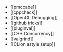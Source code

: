 - [[pmccabe]]
- [[cppcheck]]
- [[OpenGL Debugging]]
- [[github tricks]]
- [[pluginval]]
- [[C++ Concurrency]] 
- [[valgrind]]
- [[CLion astyle setup]]